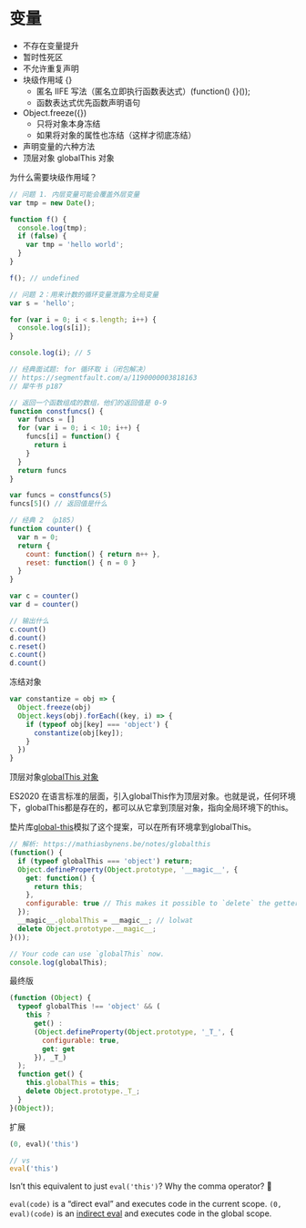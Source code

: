 # 变量

- 不存在变量提升
- 暂时性死区
- 不允许重复声明
- 块级作用域 {}
  - 匿名 IIFE 写法（匿名立即执行函数表达式）(function() {}());
  - 函数表达式优先函数声明语句
- Object.freeze({})
  - 只将对象本身冻结
  - 如果将对象的属性也冻结（这样才彻底冻结）
- 声明变量的六种方法
- 顶层对象 globalThis 对象

为什么需要块级作用域？

```js
// 问题 1. 内层变量可能会覆盖外层变量
var tmp = new Date();

function f() {
  console.log(tmp);
  if (false) {
    var tmp = 'hello world';
  }
}

f(); // undefined

// 问题 2：用来计数的循环变量泄露为全局变量
var s = 'hello';

for (var i = 0; i < s.length; i++) {
  console.log(s[i]);
}

console.log(i); // 5

// 经典面试题: for 循环取 i（闭包解决）
// https://segmentfault.com/a/1190000003818163
// 犀牛书 p187

// 返回一个函数组成的数组，他们的返回值是 0-9
function constfuncs() {
  var funcs = []
  for (var i = 0; i < 10; i++) {
    funcs[i] = function() {
      return i
    }
  }
  return funcs
}

var funcs = constfuncs(5)
funcs[5]() // 返回值是什么

// 经典 2 （p185）
function counter() {
  var n = 0;
  return {
    count: function() { return n++ },
    reset: function() { n = 0 }
  }
}

var c = counter()
var d = counter()

// 输出什么
c.count()
d.count()
c.reset()
c.count()
d.count()
```

冻结对象

```js
var constantize = obj => {
  Object.freeze(obj)
  Object.keys(obj).forEach((key, i) => {
    if (typeof obj[key] === 'object') {
      constantize(obj[key]);
    }
  })
}
```

顶层对象[globalThis 对象](https://es6.ruanyifeng.com/#docs/let#globalThis-%E5%AF%B9%E8%B1%A1)

ES2020 在语言标准的层面，引入globalThis作为顶层对象。也就是说，任何环境下，globalThis都是存在的，都可以从它拿到顶层对象，指向全局环境下的this。

垫片库[global-this](https://github.com/ungap/global-this)模拟了这个提案，可以在所有环境拿到globalThis。

```js
// 解析: https://mathiasbynens.be/notes/globalthis
(function() {
  if (typeof globalThis === 'object') return;
  Object.defineProperty(Object.prototype, '__magic__', {
    get: function() {
      return this;
    },
    configurable: true // This makes it possible to `delete` the getter later.
  });
  __magic__.globalThis = __magic__; // lolwat
  delete Object.prototype.__magic__;
}());

// Your code can use `globalThis` now.
console.log(globalThis);
```

最终版

```js
(function (Object) {
  typeof globalThis !== 'object' && (
    this ?
      get() :
      (Object.defineProperty(Object.prototype, '_T_', {
        configurable: true,
        get: get
      }), _T_)
  );
  function get() {
    this.globalThis = this;
    delete Object.prototype._T_;
  }
}(Object));
```

扩展

```js
(0, eval)('this')

// vs
eval('this')

```

Isn’t this equivalent to just `eval('this')`? Why the comma operator? 🤔

`eval(code)` is a “direct eval” and executes code in the current scope. `(0, eval)(code)` is an [indirect eval](https://2ality.com/2014/01/eval.html) and executes code in the global scope.
